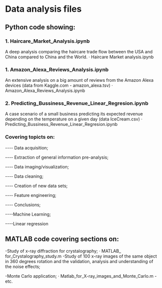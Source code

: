 # Data analysis files

## Python code showing:
###  1. Haircare_Market_Analysis.ipynb
A deep analysis comparing the haircare trade flow between the USA and China compared to China and the World.
    · Haircare Market analysis.ipynb
###  1. Amazon_Alexa_Reviews_Analysis.ipynb
An extensive analysis on a big amount of reviews from the Amazon Alexa devices (data from Kaggle.com - amazon_alexa.tsv)
    · Amazon_Alexa_Reviews_Analysis.ipynb
###  2. Predicting_Bussiness_Revenue_Linear_Regresion.ipynb	
A case scenario of a small business predicting its expected revenue depending on the temperature on a given day (data IceCream.csv)
    · Predicting_Bussiness_Revenue_Linear_Regresion.ipynb	

### Covering topicts on:

---- Data acquisition;

---- Extraction of general information pre-analysis;

---- Data imaging/visualization;

---- Data cleaning;

---- Creation of new data sets;

---- Feature engineering;

---- Conclusions;

----Machine Learning;

----Linear regression

## MATLAB code covering sections on:

-Study of x-ray diffraction for crystalography;
    · MATLAB_ for_Crystalography_study.m
-Study of 100 x-ray images of the same object in 360 degrees rotation and the validation, analysis and understanding of the noise effects; 

-Monte Carlo application;
    · Matlab_for_X-ray_images_and_Monte_Carlo.m
-etc.
